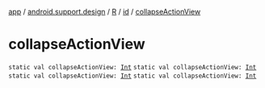 [app](../../../index.md) / [android.support.design](../../index.md) / [R](../index.md) / [id](index.md) / [collapseActionView](.)

# collapseActionView

`static val collapseActionView: `[`Int`](https://kotlinlang.org/api/latest/jvm/stdlib/kotlin/-int/index.html)
`static val collapseActionView: `[`Int`](https://kotlinlang.org/api/latest/jvm/stdlib/kotlin/-int/index.html)
`static val collapseActionView: `[`Int`](https://kotlinlang.org/api/latest/jvm/stdlib/kotlin/-int/index.html)
`static val collapseActionView: `[`Int`](https://kotlinlang.org/api/latest/jvm/stdlib/kotlin/-int/index.html)